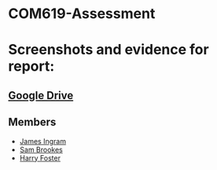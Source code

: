 ﻿# COM619-Assessment

# Screenshots and evidence for report:
## [Google Drive](https://docs.google.com/document/d/1kdmuywYk8xJ9IU3yOw_Zznre3XizPHINFuBN0292dgQ/edit?usp=sharing)

## Members
- [James Ingram](https://github.com/JamIng03)
- [Sam Brookes](https://github.com/GBN-sb)
- [Harry Foster](https://github.com/harrytfoster1)
